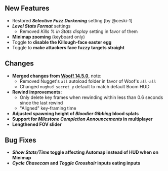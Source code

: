 ## New Features

- Restored **_Selective Fuzz Darkening_** setting [by @ceski-1]
- **_Level Stats Format_** settings
  - Removed _Kills % in Stats display_ setting in favor of them
- **Minimap zooming** (keyboard only)
- Toggle to **disable the Killough-face easter egg**
- Toggle to **make attackers face fuzzy targets straight**

## Changes

- **Merged changes from [Woof! 14.5.0](https://github.com/fabiangreffrath/woof/releases/tag/woof_14.5.0)**, note:
  - Removed Nugget's `all` autoload folder in favor of Woof's `all-all`
  - Changed `nughud_secret_y` default to match default Boom HUD
- **Rewind improvements:**
  - Only delete key frames when rewinding within less than 0.6 seconds since the last rewind
  - "Aligned" key-framing time
- **Adjusted spawning height of _Bloodier Gibbing_ blood splats**
- **Support for _Milestone Completion Announcements_ in multiplayer**
- **Lengthened FOV slider**

## Bug Fixes

- **_Show Stats/Time_ toggle affecting Automap instead of HUD when on Minimap**
- **_Cycle Chasecam_ and _Toggle Crosshair_ inputs eating inputs**
